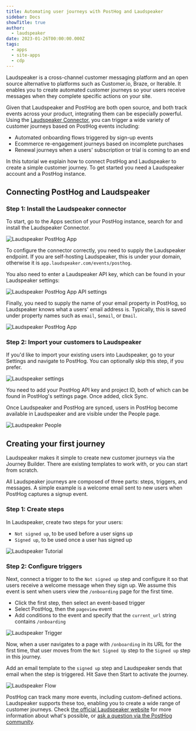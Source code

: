 ```yaml
---
title: Automating user journeys with PostHog and Laudspeaker
sidebar: Docs
showTitle: true
author:
  - laudspeaker
date: 2023-01-26T00:00:00.000Z
tags:
  - apps
  - site-apps
  - cdp
---
```


Laudspeaker is a cross-channel customer messaging platform and an open source alternative to platforms such as Customer.io, Braze, or Iterable. It enables you to create automated customer journeys so your users receive messages when they complete specific actions on your site. 

Given that Laudspeaker and PostHog are both open source, and both track events across your product, integrating them can be especially powerful. Using the [Laudspeaker Connector](/apps/laudspeaker-connector), you can trigger a wide variety of customer journeys based on PostHog events including:

- Automated onboarding flows triggered by sign-up events
- Ecommerce re-engagement journeys based on incomplete purchases
- Renewal journeys when a users' subscription or trial is coming to an end

In this tutorial we explain how to connect PostHog and Laudspeaker to create a simple customer journey. To get started you need a Laudspeaker account and a PostHog instance.

## Connecting PostHog and Laudspeaker

### Step 1: Install the Laudspeaker connector

To start, go to the Apps section of your PostHog instance, search for and install the Laudspeaker Connector. 

![Laudspeaker PostHog App](https://res.cloudinary.com/dmukukwp6/image/upload/v1710055416/posthog.com/contents/images/tutorials/laudspeaker/laudspeakerinposthog.png)

To configure the connector correctly, you need to supply the Laudspeaker endpoint. If you are self-hosting Laudspeaker, this is under your domain, otherwise it is `app.laudspeaker.com/events/posthog`.

You also need to enter a Laudspeaker API key, which can be found in your Laudspeaker settings:

![Laudspeaker PostHog App API settings](https://res.cloudinary.com/dmukukwp6/image/upload/v1710055416/posthog.com/contents/images/tutorials/laudspeaker/laudspeaker_settings_api.png)

Finally, you need to supply the name of your email property in PostHog, so Laudspeaker knows what a users' email address is. Typically, this is saved under property names such as `email`, `$email`, or `Email`. 

![Laudspeaker PostHog App](https://res.cloudinary.com/dmukukwp6/image/upload/v1710055416/posthog.com/contents/images/tutorials/laudspeaker/phappinfo.png)

### Step 2: Import your customers to Laudspeaker

If you'd like to import your existing users into Laudspeaker, go to your Settings and navigate to PostHog. You can optionally skip this step, if you prefer.

![Laudspeaker settings](https://res.cloudinary.com/dmukukwp6/image/upload/v1710055416/posthog.com/contents/images/tutorials/laudspeaker/settingsph.png)

You need to add your PostHog API key and project ID, both of which can be found in PostHog's settings page. Once added, click Sync.

Once Laudspeaker and PostHog are synced, users in PostHog become available in Laudspeaker and are visible under the People page. 

![Laudspeaker People](https://res.cloudinary.com/dmukukwp6/image/upload/v1710055416/posthog.com/contents/images/tutorials/laudspeaker/peoplepage.png)

## Creating your first journey

Laudspeaker makes it simple to create new customer journeys via the Journey Builder. There are existing templates to work with, or you can start from scratch. 

All Laudspeaker journeys are composed of three parts: steps, triggers, and messages. A simple example is a welcome email sent to new users when PostHog captures a signup event.

### Step 1: Create steps

In Laudspeaker, create two steps for your users:

- `Not signed up`, to be used before a user signs up
- `Signed up`, to be used once a user has signed up

![Laudspeaker Tutorial](https://res.cloudinary.com/dmukukwp6/image/upload/v1710055416/posthog.com/contents/images/tutorials/laudspeaker/twosteps.png)

### Step 2: Configure triggers

Next, connect a trigger to to the `Not signed up` step and configure it so that users receive a welcome message when they sign up. We assume this event is sent when users view the `/onboarding` page for the first time.

- Click the first step, then select an event-based trigger
- Select PostHog, then the `pageview` event
- Add conditions to the event and specify that the `current_url` string contains `/onboarding`

![Laudspeaker Trigger](https://res.cloudinary.com/dmukukwp6/image/upload/v1710055416/posthog.com/contents/images/tutorials/laudspeaker/onboardingtrigger.png)

Now, when a user navigates to a page with `/onboarding` in its URL for the first time, that user moves from the `Not Signed Up` step to the `Signed up` step in this journey. 

Add an email template to the `signed up` step and Laudspeaker sends that email when the step is triggered. Hit Save then Start to activate the journey. 

![Laudspeaker Flow](https://res.cloudinary.com/dmukukwp6/image/upload/v1710055416/posthog.com/contents/images/tutorials/laudspeaker/triggerfromtwosteps.png)

PostHog can track many more events, including custom-defined actions. Laudspeaker supports these too, enabling you to create a wide range of customer journeys. Check [the official Laudspeaker website](https://laudspeaker.com/) for more information about what's possible, or [ask a question via the PostHog community](/questions).
